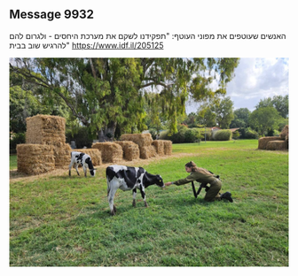 ## Message 9932

האנשים שעוטפים את מפוני העוטף:
"תפקידנו לשקם את מערכת היחסים - ולגרום להם להרגיש שוב בבית"
https://www.idf.il/205125

![Photo](9932/9932_photo.jpg)

